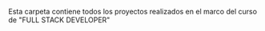 Esta carpeta contiene todos los proyectos realizados en el marco del curso de "FULL STACK DEVELOPER"